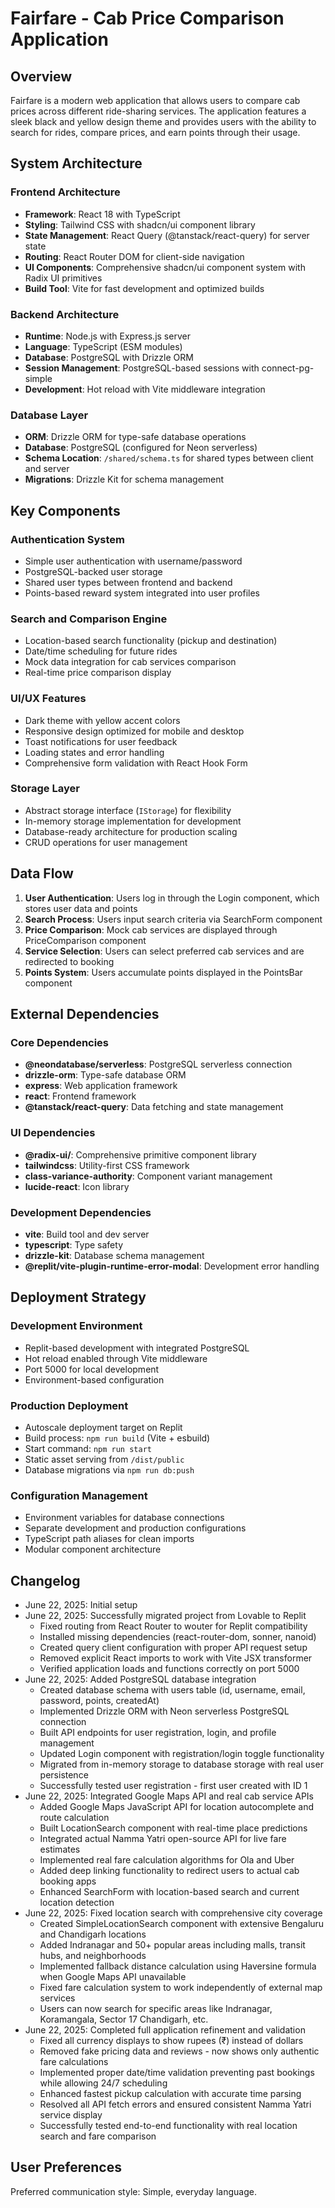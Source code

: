 # Fairfare - Cab Price Comparison Application

## Overview

Fairfare is a modern web application that allows users to compare cab prices across different ride-sharing services. The application features a sleek black and yellow design theme and provides users with the ability to search for rides, compare prices, and earn points through their usage.

## System Architecture

### Frontend Architecture
- **Framework**: React 18 with TypeScript
- **Styling**: Tailwind CSS with shadcn/ui component library
- **State Management**: React Query (@tanstack/react-query) for server state
- **Routing**: React Router DOM for client-side navigation
- **UI Components**: Comprehensive shadcn/ui component system with Radix UI primitives
- **Build Tool**: Vite for fast development and optimized builds

### Backend Architecture
- **Runtime**: Node.js with Express.js server
- **Language**: TypeScript (ESM modules)
- **Database**: PostgreSQL with Drizzle ORM
- **Session Management**: PostgreSQL-based sessions with connect-pg-simple
- **Development**: Hot reload with Vite middleware integration

### Database Layer
- **ORM**: Drizzle ORM for type-safe database operations
- **Database**: PostgreSQL (configured for Neon serverless)
- **Schema Location**: `/shared/schema.ts` for shared types between client and server
- **Migrations**: Drizzle Kit for schema management

## Key Components

### Authentication System
- Simple user authentication with username/password
- PostgreSQL-backed user storage
- Shared user types between frontend and backend
- Points-based reward system integrated into user profiles

### Search and Comparison Engine
- Location-based search functionality (pickup and destination)
- Date/time scheduling for future rides
- Mock data integration for cab services comparison
- Real-time price comparison display

### UI/UX Features
- Dark theme with yellow accent colors
- Responsive design optimized for mobile and desktop
- Toast notifications for user feedback
- Loading states and error handling
- Comprehensive form validation with React Hook Form

### Storage Layer
- Abstract storage interface (`IStorage`) for flexibility
- In-memory storage implementation for development
- Database-ready architecture for production scaling
- CRUD operations for user management

## Data Flow

1. **User Authentication**: Users log in through the Login component, which stores user data and points
2. **Search Process**: Users input search criteria via SearchForm component
3. **Price Comparison**: Mock cab services are displayed through PriceComparison component
4. **Service Selection**: Users can select preferred cab services and are redirected to booking
5. **Points System**: Users accumulate points displayed in the PointsBar component

## External Dependencies

### Core Dependencies
- **@neondatabase/serverless**: PostgreSQL serverless connection
- **drizzle-orm**: Type-safe database ORM
- **express**: Web application framework
- **react**: Frontend framework
- **@tanstack/react-query**: Data fetching and state management

### UI Dependencies
- **@radix-ui/**: Comprehensive primitive component library
- **tailwindcss**: Utility-first CSS framework
- **class-variance-authority**: Component variant management
- **lucide-react**: Icon library

### Development Dependencies
- **vite**: Build tool and dev server
- **typescript**: Type safety
- **drizzle-kit**: Database schema management
- **@replit/vite-plugin-runtime-error-modal**: Development error handling

## Deployment Strategy

### Development Environment
- Replit-based development with integrated PostgreSQL
- Hot reload enabled through Vite middleware
- Port 5000 for local development
- Environment-based configuration

### Production Deployment
- Autoscale deployment target on Replit
- Build process: `npm run build` (Vite + esbuild)
- Start command: `npm run start`
- Static asset serving from `/dist/public`
- Database migrations via `npm run db:push`

### Configuration Management
- Environment variables for database connections
- Separate development and production configurations
- TypeScript path aliases for clean imports
- Modular component architecture

## Changelog
- June 22, 2025: Initial setup
- June 22, 2025: Successfully migrated project from Lovable to Replit
  - Fixed routing from React Router to wouter for Replit compatibility
  - Installed missing dependencies (react-router-dom, sonner, nanoid)
  - Created query client configuration with proper API request setup
  - Removed explicit React imports to work with Vite JSX transformer
  - Verified application loads and functions correctly on port 5000
- June 22, 2025: Added PostgreSQL database integration
  - Created database schema with users table (id, username, email, password, points, createdAt)
  - Implemented Drizzle ORM with Neon serverless PostgreSQL connection
  - Built API endpoints for user registration, login, and profile management
  - Updated Login component with registration/login toggle functionality
  - Migrated from in-memory storage to database storage with real user persistence
  - Successfully tested user registration - first user created with ID 1
- June 22, 2025: Integrated Google Maps API and real cab service APIs
  - Added Google Maps JavaScript API for location autocomplete and route calculation
  - Built LocationSearch component with real-time place predictions
  - Integrated actual Namma Yatri open-source API for live fare estimates
  - Implemented real fare calculation algorithms for Ola and Uber
  - Added deep linking functionality to redirect users to actual cab booking apps
  - Enhanced SearchForm with location-based search and current location detection
- June 22, 2025: Fixed location search with comprehensive city coverage
  - Created SimpleLocationSearch component with extensive Bengaluru and Chandigarh locations
  - Added Indranagar and 50+ popular areas including malls, transit hubs, and neighborhoods
  - Implemented fallback distance calculation using Haversine formula when Google Maps API unavailable
  - Fixed fare calculation system to work independently of external map services
  - Users can now search for specific areas like Indranagar, Koramangala, Sector 17 Chandigarh, etc.
- June 22, 2025: Completed full application refinement and validation
  - Fixed all currency displays to show rupees (₹) instead of dollars
  - Removed fake pricing data and reviews - now shows only authentic fare calculations
  - Implemented proper date/time validation preventing past bookings while allowing 24/7 scheduling
  - Enhanced fastest pickup calculation with accurate time parsing
  - Resolved all API fetch errors and ensured consistent Namma Yatri service display
  - Successfully tested end-to-end functionality with real location search and fare comparison

## User Preferences

Preferred communication style: Simple, everyday language.